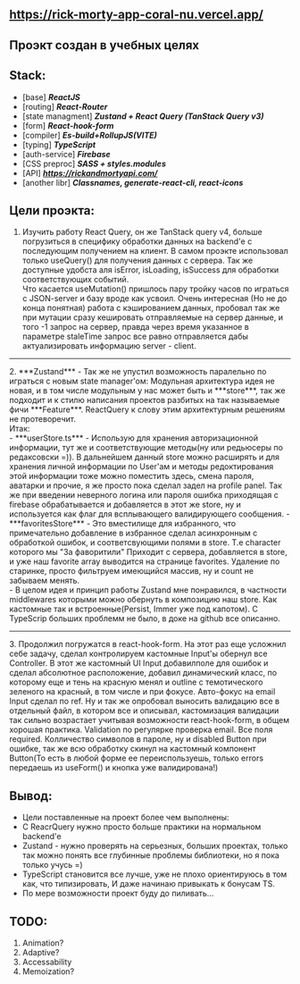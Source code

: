 ## https://rick-morty-app-coral-nu.vercel.app/
## Проэкт создан в учебных целях

## Stack:
- [base] ***ReactJS***
- [routing] ***React-Router***
- [state managment] ***Zustand + React Query (TanStack Query v3)***
- [form] ***React-hook-form***
- [compiler] ***Es-build+RollupJS(VITE)***
- [typing] ***TypeScript***
- [auth-service] ***Firebase***
- [CSS preproc] ***SASS + styles.modules***
- [API] ***https://rickandmortyapi.com/***
- [another libr] ***Classnames, generate-react-cli, react-icons***

## Цели проэкта:

1. Изучить работу React Query, он же TanStack query v4, больше погрузиться в специфику обработки данных на backend'e с последующим получением на клиент. В самом проэкте использовал только useQuery() для получения данных с сервера. Так же доступные удобста аля isError, isLoading, isSuccess для обработки соответствующих событий. <br> Что касается useMutation() пришлось пару тройку часов по играться с JSON-server и базу вроде как усвоил. Очень интересная (Но не до конца понятная) работа с кэшированием данных, пробовал так же при мутации сразу кешировать отправляемые на сервер данные, и того -1 запрос на сервер, правда через время указанное в параметре staleTime запрос все равно отправляется дабы актуализировать информацию server - client.
<hr>
2. ***Zustand*** - Так же не упустил возможность паралельно по играться с новым state manager'ом:
Модульная архитектура идея не новая, и в том числе модульным у нас может быть и ***store***, так же подходит и к стилю написания проектов разбитых на так называемые фичи ***Feature***. ReactQuery к слову этим архитектурным решениям не протеворечит. <br>
Итак: <br>
- ***userStore.ts*** - Использую для хранения авторизационной информации, тут же и соответствующие методы(ну или редьюсеры по редаксовски =)). В дальнейшем данный store можно расширять и для хранения личной информации по User'aм и методы редоктирования этой информации тоже можно поместить здесь, смена пароля, аватарки и прочие, я же просто пока сделал задел на profile panel.
Так же при введении неверного логина или пароля ошибка приходящая с firebase обрабатывается и добавляется в этот же store, ну и используется как флаг для всплывающего валидирующего сообщения. 
- ***favoritesStore*** - Это вместилище для избранного, что примечательно добавление в избранное сделал асинхронным с обработкой ошибок, и соответсвующими полями в store. Т.е character которого мы "За фаворитили" Приходит с сервера, добавляется в store, и уже наш favorite array выводится на странице favorites. Удаление по старинке, просто фильтруем имеющийся массив, ну и count не забываем менять.  <br>
- В целом идея и принцип работы Zustand мне понравился, в частности middlewares которыми можно обернуть в композицию наш store. Как кастомные так и встроенные(Persist, Immer уже под капотом). С TypeScrip больших проблемм не было, в доке на github все описанно. 
<hr>
3. Продолжил погружатся в react-hook-form. На этот раз еще усложнил себе задачу, сделал контролируем кастомные Input'ы обернул все Controller. В этот же кастомный UI Input добавилполе для ошибок и сделал абсолютное расположение, добавил динамический класс, по которому еще и тень на красную менял и outline c темотического зеленого на красный, в том числе и при фокусе. 
Авто-фокус на email Input сделал по ref. Ну и так же опробовал выносить валидацию все в отдельный файл, в котором все и описывал, кастомизация валидации так сильно возрастает учитывая возможности react-hook-form, в общем хорошая практика. Validation по регулярке проверка email. Все поля required. Колличество символов в пароле, ну и disabled Button при ошибке, так же всю обработку скинул на кастомный компонент Button(То есть в любой форме ее переиспользуешь, только errors передаешь из useForm() и кнопка уже валидирована!)


## Вывод:
- Цели поставленные на проект более чем выполнены:
- C ReacrQuery нужно просто больше практики на нормальном backend'e
- Zustand - нужно проверять на серьезных, больших проектах, только так можно понять все глубинные проблемы библиотеки, но я пока только учусь =) 
- TypeScript становится все лучше, уже не плохо ориентируюсь в том как, что типизировать, И даже начинаю привыкать к бонусам TS.
- По мере возможности проект буду до пиливать...

## TODO:
1. Animation?
2. Adaptive?
3. Accessability
4. Memoization?